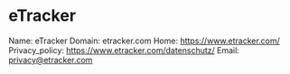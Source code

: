 
# eTracker

Name: eTracker
Domain: etracker.com
Home: https://www.etracker.com/
Privacy_policy: https://www.etracker.com/datenschutz/
Email: privacy@etracker.com

